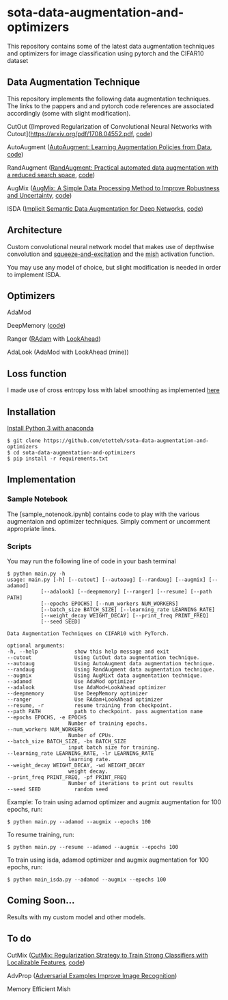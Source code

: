 # sota-data-augmentation-and-optimizers
This repository contains some of the latest data augmentation techniques and optimizers for image classification using pytorch and the CIFAR10 dataset

## Data Augmentation Technique
This repository implements the following data augmentation techniques. The links to the pappers and and pytorch code references are associated accordingly (some with slight modification).

CutOut ([Improved Regularization of Convolutional Neural Networks with Cutout](https://arxiv.org/pdf/1708.04552.pdf, [code](https://github.com/uoguelph-mlrg/Cutout))

AutoAugment ([AutoAugment: Learning Augmentation Policies from Data](https://arxiv.org/abs/1805.09501v1), [code](https://github.com/DeepVoltaire/AutoAugment))

RandAugment ([RandAugment: Practical automated data augmentation with a reduced search space](https://arxiv.org/pdf/1909.13719v2.pdf), [code](https://github.com/ildoonet/pytorch-randaugment))

AugMix ([AugMix: A Simple Data Processing Method to Improve Robustness and Uncertainty](https://arxiv.org/pdf/1912.02781v1.pdf), [code](https://github.com/google-research/augmix))

ISDA ([Implicit Semantic Data Augmentation for Deep Networks](https://arxiv.org/pdf/1909.12220v4.pdf), [code](https://github.com/blackfeather-wang/ISDA-for-Deep-Networks))

## Architecture
Custom convolutional neural network model that makes use of depthwise convolution and [squeeze-and-excitation](https://arxiv.org/pdf/1709.01507v4.pdf) and the [mish](https://arxiv.org/pdf/1908.08681v2.pdf) activation function.

You may use any model of choice, but slight modification is needed in order to implement ISDA.

## Optimizers
AdaMod

DeepMemory ([code](https://github.com/lessw2020/Best-Deep-Learning-Optimizers)) 

Ranger ([RAdam](https://arxiv.org/pdf/1908.03265v1.pdf) with [LookAhead](https://arxiv.org/abs/1907.08610)) 

AdaLook (AdaMod with LookAhead (mine)) 

## Loss function
I made use of cross entropy loss with label smoothing as implemented [here](https://github.com/eladhoffer/utils.pytorch/blob/master/cross_entropy.py)

## Installation
[Install Python 3 with anaconda](https://www.continuum.io/downloads)

    $ git clone https://github.com/etetteh/sota-data-augmentation-and-optimizers
    $ cd sota-data-augmentation-and-optimizers
    $ pip install -r requirements.txt

## Implementation
### Sample Notebook
The [sample_notenook.ipynb] contains code to play with the various augmentaion and optimizer techniques. Simply comment or uncomment appropriate lines.


### Scripts
You may run the following line of code in your bash terminal


    $ python main.py -h
    usage: main.py [-h] [--cutout] [--autoaug] [--randaug] [--augmix] [--adamod]
               [--adalook] [--deepmemory] [--ranger] [--resume] [--path PATH]
               [--epochs EPOCHS] [--num_workers NUM_WORKERS]
               [--batch_size BATCH_SIZE] [--learning_rate LEARNING_RATE]
               [--weight_decay WEIGHT_DECAY] [--print_freq PRINT_FREQ]
               [--seed SEED]

    Data Augmentation Techniques on CIFAR10 with PyTorch.

    optional arguments:
    -h, --help            show this help message and exit
    --cutout              Using CutOut data augmentation technique.
    --autoaug             Using AutoAugment data augmentation technique.
    --randaug             Using RandAugment data augmentation technique.
    --augmix              Using AugMixt data augmentation technique.
    --adamod              Use AdaMod optimizer
    --adalook             Use AdaMod+LookAhead optimizer
    --deepmemory          Use DeepMemory optimizer
    --ranger              Use RAdam+LookAhead optimizer
    --resume, -r          resume training from checkpoint.
    --path PATH           path to checkpoint. pass augmentation name
    --epochs EPOCHS, -e EPOCHS
                        Number of training epochs.
    --num_workers NUM_WORKERS
                        Number of CPUs.
    --batch_size BATCH_SIZE, -bs BATCH_SIZE
                        input batch size for training.
    --learning_rate LEARNING_RATE, -lr LEARNING_RATE
                        learning rate.
    --weight_decay WEIGHT_DECAY, -wd WEIGHT_DECAY
                        weight decay.
    --print_freq PRINT_FREQ, -pf PRINT_FREQ
                        Number of iterations to print out results
    --seed SEED           random seed

Example: 
To train using adamod optimizer and augmix augmentation for 100 epochs, run:

    $ python main.py --adamod --augmix --epochs 100

To resume training, run:

    $ python main.py --resume --adamod --augmix --epochs 100
    
To train using isda, adamod optimizer and augmix augmentation for 100 epochs, run:

    $ python main_isda.py --adamod --augmix --epochs 100

## Coming Soon...
Results with my custom model and other models.

## To do
CutMix ([CutMix: Regularization Strategy to Train Strong Classifiers with Localizable Features](https://arxiv.org/pdf/1905.04899v2.pdf), [code](https://github.com/clovaai/CutMix-PyTorch))

AdvProp ([Adversarial Examples Improve Image Recognition](https://arxiv.org/pdf/1911.09665v1.pdf))

Memory Efficient Mish
